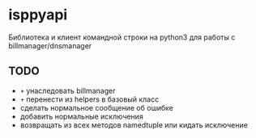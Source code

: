 # isppyapi

Библиотека и клиент командной строки на python3 для работы с billmanager/dnsmanager


## TODO

* `+` унаследовать billmanager
* `+` перенести из helpers в базовый класс
* сделать нормальное сообщение об ошибке
* добавить нормальные исключения
* возвращать из всех методов namedtuple или кидать исключение

